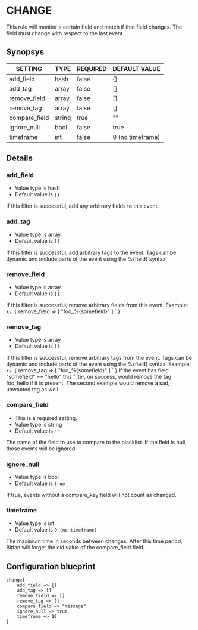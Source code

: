 # CHANGE
This rule will monitor a certain field and match if that field changes. The field must change with respect to the last event

## Synopsys


|    SETTING    |  TYPE  | REQUIRED |  DEFAULT VALUE   |
|---------------|--------|----------|------------------|
| add_field     | hash   | false    | {}               |
| add_tag       | array  | false    | []               |
| remove_field  | array  | false    | []               |
| remove_tag    | array  | false    | []               |
| compare_field | string | true     | ""               |
| ignore_null   | bool   | false    | true             |
| timeframe     | int    | false    | 0 (no timeframe) |


## Details

### add_field
* Value type is hash
* Default value is `{}`

If this filter is successful, add any arbitrary fields to this event.

### add_tag
* Value type is array
* Default value is `[]`

If this filter is successful, add arbitrary tags to the event. Tags can be dynamic
and include parts of the event using the %{field} syntax.

### remove_field
* Value type is array
* Default value is `[]`

If this filter is successful, remove arbitrary fields from this event. Example:
` kv {
`   remove_field => [ "foo_%{somefield}" ]
` }

### remove_tag
* Value type is array
* Default value is `[]`

If this filter is successful, remove arbitrary tags from the event. Tags can be dynamic and include parts of the event using the %{field} syntax.
Example:
` kv {
`   remove_tag => [ "foo_%{somefield}" ]
` }
If the event has field "somefield" == "hello" this filter, on success, would remove the tag foo_hello if it is present. The second example would remove a sad, unwanted tag as well.

### compare_field
* This is a required setting.
* Value type is string
* Default value is `""`

The name of the field to use to compare to the blacklist.
If the field is null, those events will be ignored.

### ignore_null
* Value type is bool
* Default value is `true`

If true, events without a compare_key field will not count as changed.

### timeframe
* Value type is int
* Default value is `0 (no timeframe)`

The maximum time in seconds between changes. After this time period, Bitfan will forget the old value of the compare_field field.



## Configuration blueprint

```
change{
	add_field => {}
	add_tag => []
	remove_field => []
	remove_tag => []
	compare_field => "message"
	ignore_null => true
	timeframe => 10
}
```

